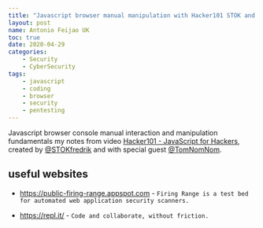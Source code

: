 ```yaml
---
title: "Javascript browser manual manipulation with Hacker101 STOK and TomNomNom"
layout: post
name: Antonio Feijao UK
toc: true
date: 2020-04-29
categories:
    - Security
    - CyberSecurity
tags:
    - javascript
    - coding
    - browser
    - security
    - pentesting
---
```


Javascript browser console manual interaction and manipulation fundamentals my notes from video [Hacker101 - JavaScript for Hackers](https://youtu.be/FTeE3OrTNoA), created by [@STOKfredrik](https://twitter.com/STOKfredrik) and with special guest [@TomNomNom](https://twitter.com/TomNomNom).

## useful websites

- <https://public-firing-range.appspot.com> - `Firing Range is a test bed for automated web application security scanners.`

- <https://repl.it/> - `Code and collaborate, without friction.`
